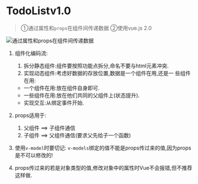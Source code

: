 # TodoListv1.0


> ①通过属性和`props`在组件间传递数据 ②使用vue.js 2.0

![通过属性和props在组件间传递数据](https://picgo-jqf.oss-cn-beijing.aliyuncs.com/img/202203292059448.png)

1. 组件化编码流:

   1. 拆分静态组件:组件要按照功能点拆分,命名不要与html元素冲突.
   2. 实现动态组件:考虑好数据的存放位置,数据是一个组件在用,还是一
      些组件在用:

   - 一个组件在用:放在组件自身即可.
   - 一些组件在用:放在他们共同的父组件上(状态提升).
   - 实现交互:从绑定事件开始.

 2. props适用于:

    1. 父组件 ==> 子组件通信
    2. 子组件 ==> 父组件通信(要求父先给子一个函数)

3. 使用`v-model`时要切记: `v-models`绑定的值不能是props传过来的值,因为props是不可以修改的!

4. props传过来的若是对象类型的值,修改对象中的属性时Vue不会报错,但不推荐这样做.
